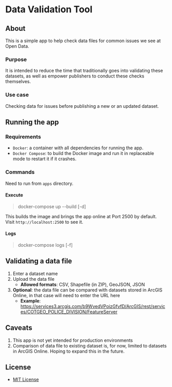 # Data Validation Tool
## About
This is a simple app to help check data files for common issues we see at Open Data.

### Purpose
It is intended to reduce the time that traditionally goes into validating these datasets, as well as empower publishers to conduct these checks themselves.

### Use case
Checking data for issues before publishing a new or an updated dataset.

## Running the app
### Requirements
* `Docker`: a container with all dependencies for running the app.
* `Docker Compose`: to build the Docker image and run it in replaceable mode to restart it if it crashes.

### Commands
Need to run from `apps` directory.

#### Execute
> docker-compose up --build [-d]

This builds the image and brings the app online at Port 2500 by default. Visit `http://localhost:2500` to see it.

#### Logs
> docker-compose logs [-f]

## Validating a data file
1. Enter a dataset name
1. Upload the data file
    * **Allowed formats**: CSV, Shapefile (in ZIP), GeoJSON, JSON
1. **Optional**: the data file can be compared with datasets stored in ArcGIS Online, in that case will need to enter the URL here
    * **Example**: https://services3.arcgis.com/b9WvedVPoizGfvfD/ArcGIS/rest/services/COTGEO_POLICE_DIVISION/FeatureServer

## Caveats
1. This app is not yet intended for production environments
1. Comparison of data file to existing dataset is, for now, limited to datasets in ArcGIS Online. Hoping to expand this in the future.


## License
* [MIT License](https://github.com/open-data-toronto/tool-data-validation/blob/master/LICENSE)

